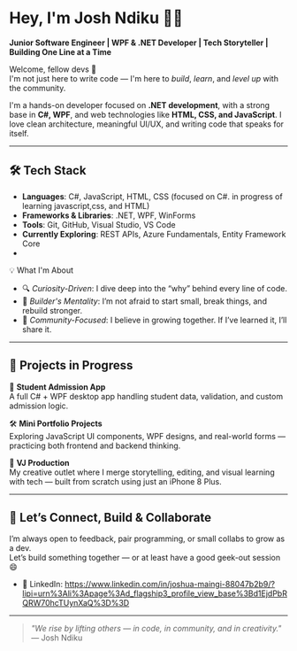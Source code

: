 # Hey, I'm Josh Ndiku 👨‍💻

**Junior Software Engineer | WPF & .NET Developer | Tech Storyteller | Building One Line at a Time**

Welcome, fellow devs 👋  
I'm not just here to write code — I'm here to *build*, *learn*, and *level up* with the community.

I'm a hands-on developer focused on **.NET development**, with a strong base in **C#, WPF**, and web technologies like **HTML, CSS, and JavaScript**. I love clean architecture, meaningful UI/UX, and writing code that speaks for itself.

---

## 🛠️ Tech Stack

- **Languages**: C#, JavaScript, HTML, CSS  (focused on C#. in progress of learning javascript,css, and HTML)
- **Frameworks & Libraries**: .NET, WPF, WinForms  
- **Tools**: Git, GitHub, Visual Studio, VS Code  
- **Currently Exploring**: REST APIs, Azure Fundamentals, Entity Framework Core
- 
💡 What I'm About
- 🔍 *Curiosity-Driven*: I dive deep into the “why” behind every line of code.
- 🧱 *Builder's Mentality*: I’m not afraid to start small, break things, and rebuild stronger.
- 🤝 *Community-Focused*: I believe in growing together. If I’ve learned it, I’ll share it.

---

## 📂 Projects in Progress

🚀 **Student Admission App**  
A full C# + WPF desktop app handling student data, validation, and custom admission logic.

🛠️ **Mini Portfolio Projects**  
Exploring JavaScript UI components, WPF designs, and real-world forms — practicing both frontend and backend thinking.

🎥 **VJ Production**  
My creative outlet where I merge storytelling, editing, and visual learning with tech — built from scratch using just an iPhone 8 Plus.

---

## 🔗 Let’s Connect, Build & Collaborate

I’m always open to feedback, pair programming, or small collabs to grow as a dev.  
Let’s build something together — or at least have a good geek-out session 😄

- 💼 LinkedIn: https://www.linkedin.com/in/joshua-maingi-88047b2b9/?lipi=urn%3Ali%3Apage%3Ad_flagship3_profile_view_base%3Bd1EjdPbRQRW70hcTUynXaQ%3D%3D

---

> _"We rise by lifting others — in code, in community, and in creativity."_  
> — Josh Ndiku

